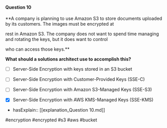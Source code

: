 #### Question  10


**A company is planning to use Amazon S3 to store documents uploaded by its customers. The images must be encrypted at

rest in Amazon S3. The company does not want to spend time managing and rotating the keys, but it does want to control

who can access those keys.**


**What should a solutions architect use to accomplish this?**


- [ ] Server-Side Encryption with keys stored in an S3 bucket


- [ ] Server-Side Encryption with Customer-Provided Keys (SSE-C)


- [ ] Server-Side Encryption with Amazon S3-Managed Keys (SSE-S3)


- [x] Server-Side Encryption with AWS KMS-Managed Keys (SSE-KMS)



- hasExplain:: [[explanation_Question  10.md]]

#encryption #encrypted #s3 #aws #bucket 